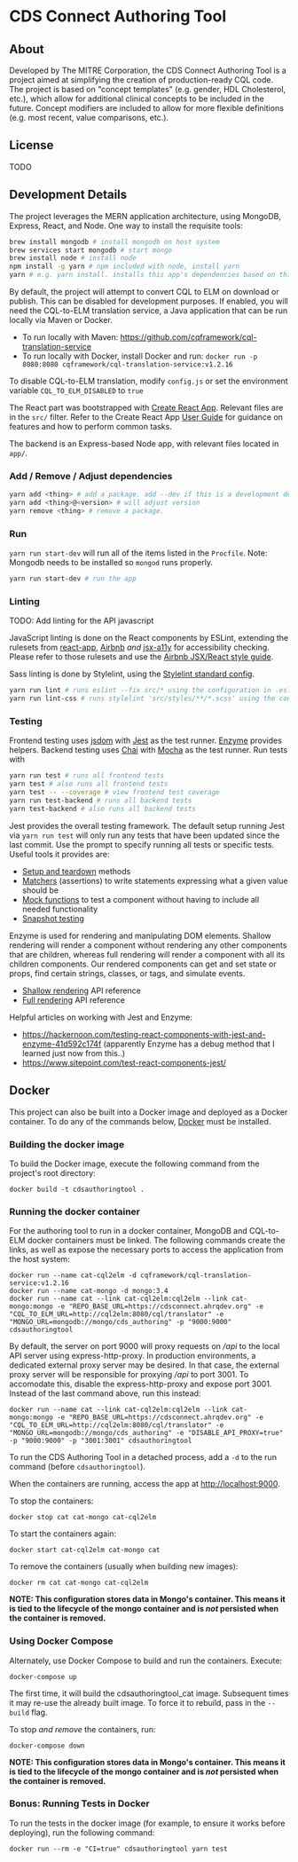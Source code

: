 # CDS Connect Authoring Tool

## About
Developed by The MITRE Corporation, the CDS Connect Authoring Tool is a project aimed at simplifying the creation of production-ready CQL code. The project is based on "concept templates" (e.g. gender, HDL Cholesterol, etc.), which allow for additional clinical concepts to be included in the future. Concept modifiers are included to allow for more flexible definitions (e.g. most recent, value comparisons, etc.).

## License
TODO

## Development Details

The project leverages the MERN application architecture, using MongoDB, Express, React, and Node. One way to install the requisite tools:

```bash
brew install mongodb # install mongodb on host system
brew services start mongodb # start mongo
brew install node # install node
npm install -g yarn # npm included with node, install yarn
yarn # e.g. yarn install. installs this app's dependencies based on this project's yarn.lock / package.json
```

By default, the project will attempt to convert CQL to ELM on download or publish.  This can be disabled for development purposes.  If enabled, you will need the CQL-to-ELM translation service, a Java application that can be run locally via Maven or Docker.
* To run locally with Maven: https://github.com/cqframework/cql-translation-service
* To run locally with Docker, install Docker and run: `docker run -p 8080:8080 cqframework/cql-translation-service:v1.2.16`

To disable CQL-to-ELM translation, modify `config.js` or set the environment variable `CQL_TO_ELM_DISABLED` to `true`

The React part was bootstrapped with [Create React App](https://github.com/facebookincubator/create-react-app). Relevant files are in the `src/` filter. Refer to the Create React App [User Guide](https://github.com/facebookincubator/create-react-app/blob/master/packages/react-scripts/template/README.md) for guidance on features and how to perform common tasks.

The backend is an Express-based Node app, with relevant files located in `app/`.

### Add / Remove / Adjust dependencies
```bash
yarn add <thing> # add a package. add --dev if this is a development dependency.
yarn add <thing>@<version> # will adjust version
yarn remove <thing> # remove a package.
```

### Run

`yarn run start-dev` will run all of the items listed in the `Procfile`. Note: Mongodb needs to be installed so `mongod` runs properly.

```bash
yarn run start-dev # run the app
```

### Linting
TODO: Add linting for the API javascript

JavaScript linting is done on the React components by ESLint, extending the rulesets from [react-app](https://github.com/facebookincubator/create-react-app/tree/master/packages/eslint-config-react-app), [Airbnb](https://github.com/airbnb/javascript) _and_ [jsx-a11y](https://github.com/evcohen/eslint-plugin-jsx-a11y) for accessibility checking. Please refer to those rulesets and use the [Airbnb JSX/React style guide](https://github.com/airbnb/javascript/tree/master/react).

Sass linting is done by Stylelint, using the [Stylelint standard config](https://github.com/stylelint/stylelint-config-standard).

```bash
yarn run lint # runs eslint --fix src/* using the configuration in .eslintrc. The --fix flag will autocorrect minor errors
yarn run lint-css # runs stylelint 'src/styles/**/*.scss' using the configuration in .stylelintrc
```

### Testing
Frontend testing uses [jsdom](https://github.com/tmpvar/jsdom) with [Jest](https://facebook.github.io/jest/) as the test runner. [Enzyme](http://airbnb.io/enzyme/docs/api/index.html) provides helpers. Backend testing uses [Chai](http://chaijs.com/) with [Mocha](http://mochajs.org/) as the test runner. Run tests with

```bash
yarn run test # runs all frontend tests
yarn test # also runs all frontend tests
yarn test -- --coverage # view frontend test coverage
yarn run test-backend # runs all backend tests
yarn test-backend # also runs all backend tests
```

Jest provides the overall testing framework. The default setup running Jest via `yarn run test` will only run any tests that have been updated since the last commit. Use the prompt to specify running all tests or specific tests. Useful tools it provides are:
* [Setup and teardown](https://facebook.github.io/jest/docs/setup-teardown.html#content) methods
* [Matchers](https://facebook.github.io/jest/docs/expect.html) (assertions) to write statements expressing what a given value should be
* [Mock functions](https://facebook.github.io/jest/docs/mock-function-api.html#content) to test a component without having to include all needed functionality
* [Snapshot testing](https://facebook.github.io/jest/docs/snapshot-testing.html)

Enzyme is used for rendering and manipulating DOM elements. Shallow rendering will render a component without rendering any other components that are children, whereas full rendering will render a component with all its children components. Our rendered components can get and set state or props, find certain strings, classes, or tags, and simulate events.
* [Shallow rendering](http://airbnb.io/enzyme/docs/api/shallow.html) API reference
* [Full rendering](http://airbnb.io/enzyme/docs/api/mount.html) API reference

Helpful articles on working with Jest and Enzyme:
* https://hackernoon.com/testing-react-components-with-jest-and-enzyme-41d592c174f (apparently Enzyme has a debug method that I learned just now from this..)
* https://www.sitepoint.com/test-react-components-jest/

## Docker

This project can also be built into a Docker image and deployed as a Docker container.  To do any of the commands below, [Docker](https://www.docker.com/) must be installed.

### Building the docker image

To build the Docker image, execute the following command from the project's root directory:
```
docker build -t cdsauthoringtool .
```

### Running the docker container

For the authoring tool to run in a docker container, MongoDB and CQL-to-ELM docker containers must be linked.  The following commands create the links, as well as expose the necessary ports to access the application from the host system:
```
docker run --name cat-cql2elm -d cqframework/cql-translation-service:v1.2.16
docker run --name cat-mongo -d mongo:3.4
docker run --name cat --link cat-cql2elm:cql2elm --link cat-mongo:mongo -e "REPO_BASE_URL=https://cdsconnect.ahrqdev.org" -e "CQL_TO_ELM_URL=http://cql2elm:8080/cql/translator" -e "MONGO_URL=mongodb://mongo/cds_authoring" -p "9000:9000" cdsauthoringtool
```

By default, the server on port 9000 will proxy requests on _/api_ to the local API server using express-http-proxy.  In production environments, a dedicated external proxy server may be desired.  In that case, the external proxy server will be responsible for proxying _/api_ to port 3001.  To accomodate this, disable the express-http-proxy and expose port 3001.  Instead of the last command above, run this instead:
```
docker run --name cat --link cat-cql2elm:cql2elm --link cat-mongo:mongo -e "REPO_BASE_URL=https://cdsconnect.ahrqdev.org" -e "CQL_TO_ELM_URL=http://cql2elm:8080/cql/translator" -e "MONGO_URL=mongodb://mongo/cds_authoring" -e "DISABLE_API_PROXY=true" -p "9000:9000" -p "3001:3001" cdsauthoringtool
```

To run the CDS Authoring Tool in a detached process, add a `-d` to the run command (before `cdsauthoringtool`).

When the containers are running, access the app at [http://localhost:9000](http://localhost:9000).

To stop the containers:
```
docker stop cat cat-mongo cat-cql2elm
```

To start the containers again:
```
docker start cat-cql2elm cat-mongo cat
```

To remove the containers (usually when building new images):
```
docker rm cat cat-mongo cat-cql2elm
```

**NOTE: This configuration stores data in Mongo's container.  This means it is tied to the lifecycle of the mongo container and is _not_ persisted when the container is removed.**

### Using Docker Compose

Alternately, use Docker Compose to build and run the containers.  Execute:
```
docker-compose up
```

The first time, it will build the cdsauthoringtool_cat image.  Subsequent times it may re-use the already built image.  To force it to rebuild, pass in the `--build` flag.

To stop _and remove_ the containers, run:
```
docker-compose down
```

**NOTE: This configuration stores data in Mongo's container.  This means it is tied to the lifecycle of the mongo container and is _not_ persisted when the container is removed.**

### Bonus: Running Tests in Docker

To run the tests in the docker image (for example, to ensure it works before deploying), run the following command:
```
docker run --rm -e "CI=true" cdsauthoringtool yarn test
```
